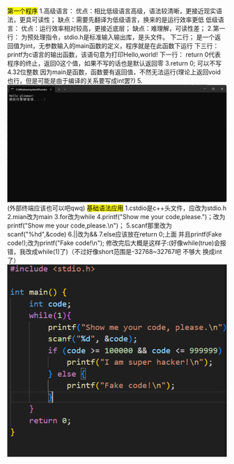 <mark style="background-color：green">第一个程序</mark>
1.高级语言：
  优点：相比低级语言高级，语法较清晰，更接近现实语法，更具可读性；
  缺点：需要先翻译为低级语言，换来的是运行效率更低
  低级语言：
  优点：运行效率相对较高，更接近底层；
  缺点：难理解，可读性差；
2.第一行：
  为预处理指令，stdio.h是标准输入输出库，是头文件。
  下二行；
  是一个返回值为int，无参数输入的main函数的定义，程序就是在此函数下运行
  下三行：
  printf为c语言的输出函数，该语句意为打印Hello,world!
  下一行：
  return 0代表程序的终止，返回0这个值，如果不写的话也是默认返回零
3.return 0;
  可以不写
4.32位整数 因为main是函数，函数要有返回值，不然无法运行(理论上返回void也行，但是可能是由于编译的关系要写成int罢?) 
5.![alt text](image-1.png)
(外部终端应该也可以吧qwq)
<mark style="background-color：green">基础语法应用</mark>
1.cstdio是c++头文件，应改为stdio.h
2.mian改为main
3.for改为while
4.printf("Show me your code,please.")；改为printf("Show me your code,please.\n")；
5.scanf那里改为scanf("%hd",&code)
6.||改为&&
7.else应该放在return 0;上面 并且printf(Fake code!);改为printf("Fake code!\n");
修改完后大概是这样子:(好像while(true)会报错，我改成while(1)了)（不过好像short范围是-32768~32767吧 不够大 换成int了）
![alt text](image-2.png)

